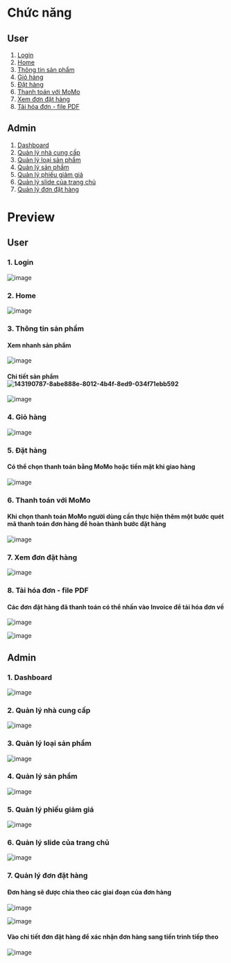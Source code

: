 # Chức năng
## User
1. [Login](#userLogin)
2. [Home](#home)
3. [Thông tin sản phẩm](#info-product)
4. [Giỏ hàng](#cart)
5. [Đặt hàng](#order)
6. [Thanh toán với MoMo](#momo)
7. [Xem đơn đặt hàng](#view-order)
8. [Tải hóa đơn - file PDF](#invoice)

## Admin
1. [Dashboard](#dashboard)
2. [Quản lý nhà cung cấp](#manage-brand)
3. [Quản lý loại sản phẩm](#manage-category)
4. [Quản lý sản phẩm](#manage-product)
5. [Quản lý phiếu giảm giá](#manage-coupon)
6. [Quản lý slide của trang chủ](#manage-slide)
7. [Quản lý đơn đặt hàng](#manage-order)

# Preview
## User
<a name="userLogin"></a>
### 1. Login
![image](https://user-images.githubusercontent.com/58413366/143181855-6aa8acab-b326-4d0b-89a8-14a9787f7b5a.png)

<a name="home"></a>
### 2. Home
![image](https://user-images.githubusercontent.com/58413366/143187720-1ab2be99-8e7d-4bab-84ef-8a59b8ac41fe.png)

<a name="info-product"></a>
### 3. Thông tin sản phẩm
#### Xem nhanh sản phẩm
![image](https://user-images.githubusercontent.com/58413366/143187792-7db21dda-5688-4fbd-8557-537a2c77e820.png)

#### Chi tiết sản phẩm![143190787-8abe888e-8012-4b4f-8ed9-034f71ebb592](https://user-images.githubusercontent.com/58413366/143192740-8846a8c2-fe99-41c6-b683-09ad9cd62517.png)

![image](https://user-images.githubusercontent.com/58413366/143188013-b9b5ca24-5071-4975-8946-d605aa58824b.png)

<a name="cart"></a>
### 4. Giỏ hàng
![image](https://user-images.githubusercontent.com/58413366/143188316-70881214-6250-4e0f-b9f2-5f7aef46ddf6.png)

<a name="order"></a>
### 5. Đặt hàng
#### Có thể chọn thanh toán bằng MoMo hoặc tiền mặt khi giao hàng
![image](https://user-images.githubusercontent.com/58413366/143188479-a1adcd77-2e57-4111-9be5-a991ab4887fb.png)

<a name="momo"></a>
### 6. Thanh toán với MoMo
#### Khi chọn thanh toán MoMo người dùng cần thực hiện thêm một bước quét mã thanh toán đơn hàng để hoàn thành bước đặt hàng
![image](https://user-images.githubusercontent.com/58413366/143188590-24467d50-b16d-4d2d-bf10-0dba2625e7bd.png)

<a name="view-order"></a>
### 7. Xem đơn đặt hàng
![image](https://user-images.githubusercontent.com/58413366/143191197-5f32d964-b527-4a60-9e15-b89e8592bac7.png)

<a name="invoice"></a>
### 8. Tải hóa đơn - file PDF
#### Các đơn đặt hàng đã thanh toán có thể nhấn vào Invoice để tải hóa đơn về
![image](https://user-images.githubusercontent.com/58413366/143189328-3ad0ee3b-7168-402a-bef5-321f4a1458eb.png)

![image](https://user-images.githubusercontent.com/58413366/143190787-8abe888e-8012-4b4f-8ed9-034f71ebb592.png)

## Admin
<a name="dashboard"></a>
### 1. Dashboard
![image](https://user-images.githubusercontent.com/58413366/143191642-4a739801-51fb-4063-8a8a-bcc12dbbe6b8.png)

<a name="manage-brand"></a>
### 2. Quản lý nhà cung cấp
![image](https://user-images.githubusercontent.com/58413366/143191707-89072510-5fa8-4c55-bccd-74751209ee12.png)

<a name="manage-category"></a>
### 3. Quản lý loại sản phẩm
![image](https://user-images.githubusercontent.com/58413366/143191739-ad2fb7d7-72c7-438c-bec4-f3fe8cb4b4fa.png)

<a name="manage-product"></a>
### 4. Quản lý sản phẩm
![image](https://user-images.githubusercontent.com/58413366/143191764-17d4f1a6-59b8-4baa-9cbb-3361c1ac6707.png)

<a name="manage-coupon"></a>
### 5. Quản lý phiếu giảm giá
![image](https://user-images.githubusercontent.com/58413366/143191826-50b5fcc4-5aa8-4dc0-8d3b-27647fabc138.png)


<a name="manage-slide"></a>
### 6. Quản lý slide của trang chủ
![image](https://user-images.githubusercontent.com/58413366/143193182-7d75a602-27e0-4195-af13-eae5ffcb394b.png)


<a name="manage-order"></a>
### 7. Quản lý đơn đặt hàng
#### Đơn hàng sẽ được chia theo các giai đoạn của đơn hàng
![image](https://user-images.githubusercontent.com/58413366/143191928-bdc57161-f4db-40e2-a0a7-2cd2310f18f9.png)

![image](https://user-images.githubusercontent.com/58413366/143192498-cbee7389-41c5-47cd-ae95-fe411353e718.png)

#### Vào chi tiết đơn đặt hàng để xác nhận đơn hàng sang tiến trình tiếp theo
![image](https://user-images.githubusercontent.com/58413366/143192239-b1718f9f-0a8f-4c70-98e9-04d10025e387.png)


